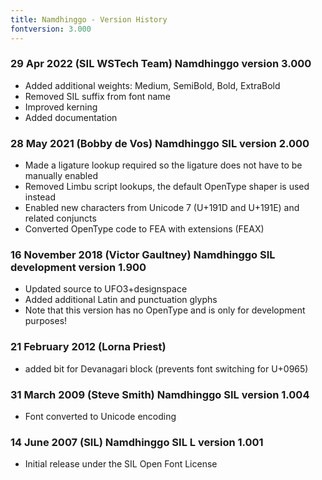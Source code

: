 ```yaml
---
title: Namdhinggo - Version History
fontversion: 3.000
---
```


### 29 Apr 2022 (SIL WSTech Team) Namdhinggo version 3.000
- Added additional weights: Medium, SemiBold, Bold, ExtraBold
- Removed SIL suffix from font name
- Improved kerning
- Added documentation

### 28 May 2021 (Bobby de Vos) Namdhinggo SIL version 2.000
- Made a ligature lookup required so the ligature does not have to be manually enabled
- Removed Limbu script lookups, the default OpenType shaper is used instead
- Enabled new characters from Unicode 7 (U+191D and U+191E) and related conjuncts
- Converted OpenType code to FEA with extensions (FEAX)

### 16 November 2018 (Victor Gaultney) Namdhinggo SIL development version 1.900
- Updated source to UFO3+designspace
- Added additional Latin and punctuation glyphs
- Note that this version has no OpenType and is only for development purposes!

### 21 February 2012 (Lorna Priest)
- added bit for Devanagari block (prevents font switching for U+0965)

### 31 March 2009 (Steve Smith) Namdhinggo SIL version 1.004
- Font converted to Unicode encoding

### 14 June 2007 (SIL) Namdhinggo SIL L version 1.001
- Initial release under the SIL Open Font License
